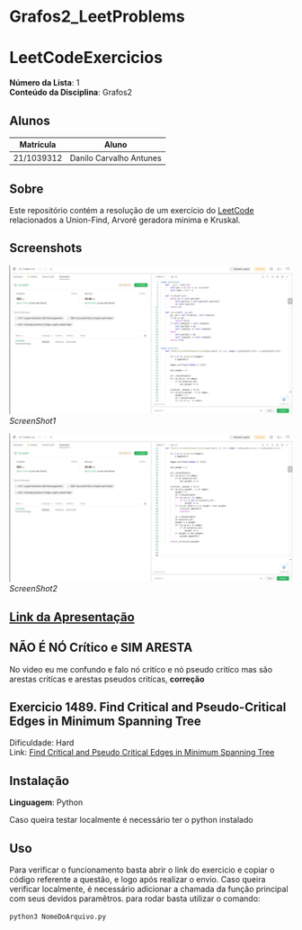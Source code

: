# Grafos2_LeetProblems

# LeetCodeExercicios

**Número da Lista**: 1<br>
**Conteúdo da Disciplina**: Grafos2<br>

## Alunos
|Matrícula | Aluno |
| -- | -- |
| 21/1039312| Danilo Carvalho Antunes |

## Sobre 
Este repositório contém a resolução de um exercício do [LeetCode](https://leetcode.com/) relacionados a Union-Find, Arvoré geradora minima e Kruskal.

## Screenshots

![ScreenShot](Screenshots/Screenshot1.jpeg)_ScreenShot1_

![ScreenShot](Screenshots/Screenshot2.jpeg)_ScreenShot2_

## [Link da Apresentação](https://youtu.be/7dRRnhDQoDo)
## **NÃO É NÓ Crítico e SIM ARESTA**
  No video eu me confundo e falo nó critíco e nó pseudo critíco mas são arestas critícas e arestas pseudos critícas, **correção**


## Exercicio 1489. Find Critical and Pseudo-Critical Edges in Minimum Spanning Tree

Dificuldade: Hard <br>
Link: [Find Critical and Pseudo Critical Edges in Minimum Spanning Tree](https://leetcode.com/problems/find-critical-and-pseudo-critical-edges-in-minimum-spanning-tree/description/)

## Instalação 
**Linguagem**: Python<br>

Caso queira testar localmente é necessário ter o python instalado
## Uso 
Para verificar o funcionamento basta abrir o link do exercicio e copiar o código referente a questão, e logo após realizar o envio. Caso queira verificar localmente, é necessário adicionar a chamada da função principal com seus devidos paramêtros. para rodar basta utilizar o comando:

`python3 NomeDoArquivo.py`
